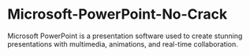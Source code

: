 # Microsoft-PowerPoint-No-Crack
Microsoft PowerPoint is a presentation software used to create stunning presentations with multimedia, animations, and real-time collaboration.
